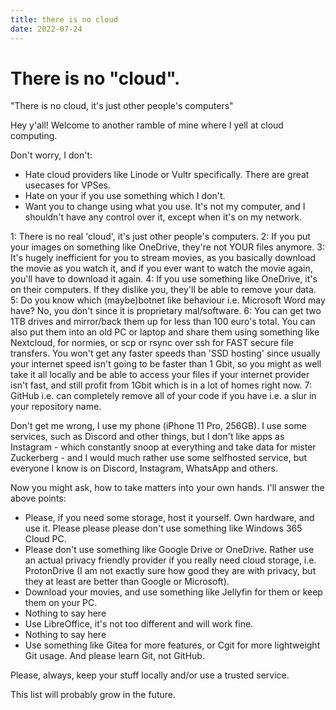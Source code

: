 ```yaml
---
title: there is no cloud
date: 2022-07-24
---
```


# There is no "cloud".

"There is no cloud, it's just other people's computers"

Hey y'all! Welcome to another ramble of mine where I yell at cloud computing.

Don't worry, I don't:

* Hate cloud providers like Linode or Vultr specifically. There are great usecases for VPSes.
* Hate on your if you use something which I don't.
* Want you to change using what you use. It's not my computer, and I shouldn't have any control over it, except when it's on my network.

1: There is no real 'cloud', it's just other people's computers.
2: If you put your images on something like OneDrive, they're not YOUR files anymore.
3: It's hugely inefficient for you to stream movies, as you basically download the movie as you watch it, and if you ever want to watch the movie again, you'll have to download it again.
4: If you use something like OneDrive, it's on their computers. If they dislike you, they'll be able to remove your data.
5: Do you know which (maybe)botnet like behaviour i.e. Microsoft Word may have? No, you don't since it is proprietary mal/software.
6: You can get two 1TB drives and mirror/back them up for less than 100 euro's total. You can also put them into an old PC or laptop and share them using something like Nextcloud, for normies, or scp or rsync over ssh for FAST secure file transfers. You won't get any faster speeds than 'SSD hosting' since usually your internet speed isn't going to be faster than 1 Gbit, so you might as well take it all locally and be able to access your files if your internet provider isn't fast, and still profit from 1Gbit which is in a lot of homes right now.
7: GitHub i.e. can completely remove all of your code if you have i.e. a slur in your repository name.

Don't get me wrong, I use my phone (iPhone 11 Pro, 256GB). I use some services, such as Discord and other things, but I don't like apps as Instagram - which constantly snoop at everything and take data for mister Zuckerberg - and I would much rather use some selfhosted service, but everyone I know is on Discord, Instagram, WhatsApp and others.

Now you might ask, how to take matters into your own hands. I'll answer the above points:

* Please, if you need some storage, host it yourself. Own hardware, and use it. Please please please don't use something like Windows 365 Cloud PC.
* Please don't use something like Google Drive or OneDrive. Rather use an actual privacy friendly provider if you really need cloud storage, i.e. ProtonDrive (I am not exactly sure how good they are with privacy, but they at least are better than Google or Microsoft).
* Download your movies, and use something like Jellyfin for them or keep them on your PC.
* Nothing to say here
* Use LibreOffice, it's not too different and will work fine.
* Nothing to say here
* Use something like Gitea for more features, or Cgit for more lightweight Git usage. And please learn Git, not GitHub.

Please, always, keep your stuff locally and/or use a trusted service.

This list will probably grow in the future.
